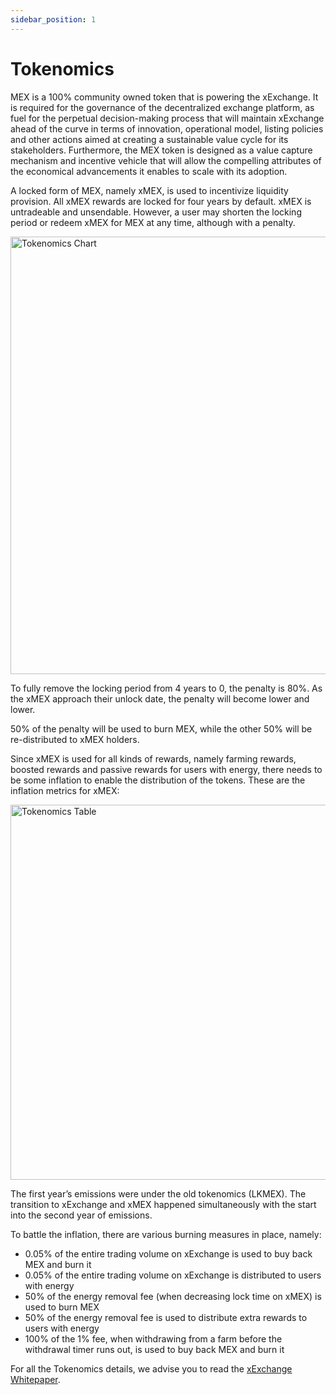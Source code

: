 ```yaml
---
sidebar_position: 1
---
```


# Tokenomics

MEX is a 100% community owned token that is powering the xExchange. It is required for the governance of the decentralized exchange platform, as fuel for the perpetual decision-making process that will maintain xExchange ahead of the curve in terms of innovation, operational model, listing policies and other actions aimed at creating a sustainable value cycle for its stakeholders. Furthermore, the MEX token is designed as a value capture mechanism and incentive vehicle that will allow the compelling attributes of the economical advancements it enables to scale with its adoption.

A locked form of MEX, namely xMEX, is used to incentivize liquidity provision. All xMEX rewards are locked for four years by default. xMEX is untradeable and unsendable. However, a user may shorten the locking period or redeem xMEX for MEX at any time, although with a penalty.

<div style={{ textAlign: 'center' }}>
    <img src="/docs/tokenomics/tokenomics-chart.png" width="700" alt="Tokenomics Chart" />
</div>

To fully remove the locking period from 4 years to 0, the penalty is 80%. As the xMEX approach their unlock date, the penalty will become lower and lower.

50% of the penalty will be used to burn MEX, while the other 50% will be re-distributed to xMEX holders.

Since xMEX is used for all kinds of rewards, namely farming rewards, boosted rewards and passive rewards for users with energy, there needs to be some inflation to enable the distribution of the tokens. These are the inflation metrics for xMEX:

<div style={{ textAlign: 'center' }}>
    <img src="/docs/tokenomics/tokenomics-table.png" width="600" alt="Tokenomics Table" />
</div>

The first year’s emissions were under the old tokenomics (LKMEX). The transition to xExchange and xMEX happened simultaneously with the start into the second year of emissions.

To battle the inflation, there are various burning measures in place, namely:

- 0.05% of the entire trading volume on xExchange is used to buy back MEX and burn it
- 0.05% of the entire trading volume on xExchange is distributed to users with energy
- 50% of the energy removal fee (when decreasing lock time on xMEX) is used to burn MEX
- 50% of the energy removal fee is used to distribute extra rewards to users with energy
- 100% of the 1% fee, when withdrawing from a farm before the withdrawal timer runs out, is used to buy back MEX and burn it

For all the Tokenomics details, we advise you to read the [xExchange Whitepaper](https://xexchange.com/x-exchange-economics.pdf).
